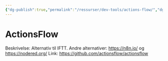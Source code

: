 ```yaml
---
{"dg-publish":true,"permalink":"/ressurser/dev-tools/actions-flow/","dgHomeLink":true,"dgPassFrontmatter":false}
---
```


# ActionsFlow

Beskrivelse: Alternativ til IFTT. 
Andre alternativer: https://n8n.io/ og https://nodered.org/
Link: https://github.com/actionsflow/actionsflow